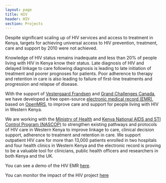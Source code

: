 ```yaml
---
layout: page
title: HIV
header: HIV
section: Projects
---
```


Despite significant scaling up of HIV services and access to treatment in Kenya, targets for achieving universal access to HIV prevention, treatment, care and support by 2010 were not achieved. 

Knowledge of HIV status remains inadequate and less than 20% of people living with HIV in Kenya know their status. Late diagnosis of HIV and delayed linkage to care following diagnosis is leading to late initiation of treatment and poorer prognoses for patients. Poor adherence to therapy and retention in care is also leading to failure of first-line treatments and progression and relapse of disease.

With the support of [Vestergaard Frandsen](http://www.vestergaard-frandsen.com) and [Grand Challenges Canada](http://www.grandchallenges.ca/), we have developed a free open-source [electronic medical record (EMR)](/projects/hiv/demo), based on [OpenMRS](http://www.openmrs.org), to improve care and support for people living with HIV in Western Kenya. 

We are working with the [Ministry of Health](http://www.publichealth.go.ke) and [Kenya National AIDS and STI Control Program (NASCOP)](http://www.nascop.go.ke) to strengthen existing pathways and protocols of HIV care in Western Kenya to improve linkage to care, clinical decision support, adherence to treatment and retention in care. We support outpatient HIV care for more than 13,000 patients enrolled in two hospitals and four health clinics in Western Kenya and the electronic record is proving to be a valuable tool for clinicians, public health officers and researchers in both Kenya and the UK.

You can see a demo of the HIV EMR [here](/projects/hiv/demo).

You can monitor the impact of the HIV project [here](/data/hiv)
